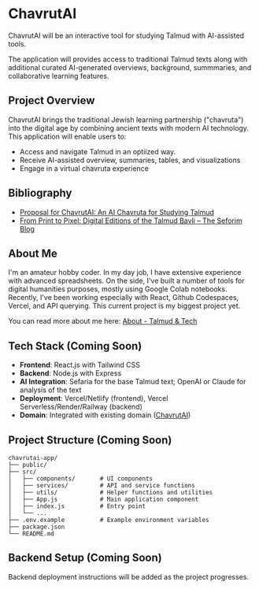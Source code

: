 # ChavrutAI

ChavrutAI will be an interactive tool for studying Talmud with AI-assisted tools. 

The application will provides access to traditional Talmud texts along with additional curated AI-generated overviews, background, summmaries, and collaborative learning features.

## Project Overview

ChavrutAI brings the traditional Jewish learning partnership ("chavruta") into the digital age by combining ancient texts with modern AI technology. This application will enable users to:

- Access and navigate Talmud in an optiized way.
- Receive AI-assisted overview, summaries, tables, and visualizations
- Engage in a virtual chavruta experience

## Bibliography
- [Proposal for ChavrutAI: An AI Chavruta for Studying Talmud](https://www.ezrabrand.com/p/proposal-for-chavrutai-an-ai-chavruta)
- [From Print to Pixel: Digital Editions of the Talmud Bavli – The Seforim Blog](https://seforimblog.com/2023/06/from-print-to-pixel-digital-editions-of-the-talmud-bavli/)


## About Me
I'm an amateur hobby coder. In my day job, I have extensive experience with advanced spreadsheets. 
On the side, I've built a number of tools for digital humanities purposes, mostly using Google Colab notebooks. 
Recently, I've been working especially with React, Github Codespaces, Vercel, and API querying. 
This current project is my biggest project yet.

You can read more about me here: [About \- Talmud & Tech](https://www.ezrabrand.com/about)

## Tech Stack (Coming Soon)

- **Frontend**: React.js with Tailwind CSS
- **Backend**: Node.js with Express
- **AI Integration**: Sefaria for the base Talmud text; OpenAI or Claude for analysis of the text
- **Deployment**: Vercel/Netlify (frontend), Vercel Serverless/Render/Railway (backend)
- **Domain**: Integrated with existing domain ([ChavrutAI](https://chavrutai.com/))


## Project Structure (Coming Soon)

```
chavrutai-app/
├── public/
├── src/
│   ├── components/       # UI components
│   ├── services/         # API and service functions
│   ├── utils/            # Helper functions and utilities
│   ├── App.js            # Main application component
│   ├── index.js          # Entry point
│   └── ...
├── .env.example          # Example environment variables
├── package.json
└── README.md
```

## Backend Setup (Coming Soon)

Backend deployment instructions will be added as the project progresses.
